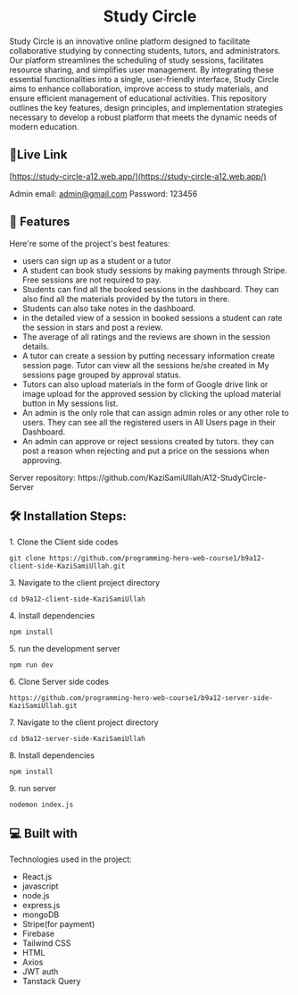 <h1 align="center" id="title">Study Circle</h1>

<p id="description">Study Circle is an innovative online platform designed to facilitate collaborative studying by connecting students, tutors, and administrators. Our platform streamlines the scheduling of study sessions, facilitates resource sharing, and simplifies user management. By integrating these essential functionalities into a single, user-friendly interface, Study Circle aims to enhance collaboration, improve access to study materials, and ensure efficient management of educational activities. This repository outlines the key features, design principles, and implementation strategies necessary to develop a robust platform that meets the dynamic needs of modern education.</p>

<h2>🚀Live Link</h2>

[https://study-circle-a12.web.app/](https://study-circle-a12.web.app/)

Admin email: admin@gmail.com
Password: 123456
  
  
<h2>🧐 Features</h2>

Here're some of the project's best features:

*   users can sign up as a student or a tutor
*   A student can book study sessions by making payments through Stripe. Free sessions are not required to pay.
*   Students can find all the booked sessions in the dashboard. They can also find all the materials provided by the tutors in there.
*   Students can also take notes in the dashboard.
*   in the detailed view of a session in booked sessions a student can rate the session in stars and post a review.
*   The average of all ratings and the reviews are shown in the session details.
*   A tutor can create a session by putting necessary information create session page. Tutor can view all the sessions he/she created in My sessions page grouped by approval status.
*   Tutors can also upload materials in the form of Google drive link or image upload for the approved session by clicking the upload material button in My sessions list.
*   An admin is the only role that can assign admin roles or any other role to users. They can see all the registered users in All Users page in their Dashboard.
*   An admin can approve or reject sessions created by tutors. they can post a reason when rejecting and put a price on the sessions when approving.

<p>Server repository: https://github.com/KaziSamiUllah/A12-StudyCircle-Server</p>

<h2>🛠️ Installation Steps:</h2>

<p>1. Clone the Client side codes</p>

```
git clone https://github.com/programming-hero-web-course1/b9a12-client-side-KaziSamiUllah.git
```

<p>3. Navigate to the client project directory</p>

```
cd b9a12-client-side-KaziSamiUllah
```

<p>4. Install dependencies</p>

```
npm install
```

<p>5. run the development server</p>

```
npm run dev
```

<p>6. Clone Server side codes</p>

```
https://github.com/programming-hero-web-course1/b9a12-server-side-KaziSamiUllah.git
```

<p>7. Navigate to the client project directory</p>

```
cd b9a12-server-side-KaziSamiUllah
```

<p>8. Install dependencies</p>

```
npm install
```

<p>9. run server</p>

```
nodemon index.js
```

  


  
<h2>💻 Built with</h2>

Technologies used in the project:

*   React.js
*   javascript
*   node.js
*   express.js
*   mongoDB
*   Stripe(for payment)
*   Firebase
*   Tailwind CSS
*   HTML
*   Axios
*   JWT auth
*   Tanstack Query